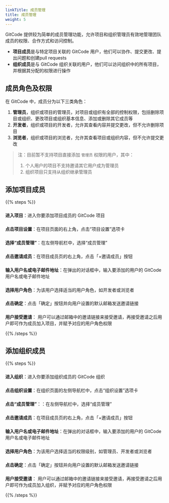 ```yaml
---
linkTitle: 成员管理
title: 成员管理
weight: 5
---
```


GitCode 提供较为简单的成员管理功能，允许项目和组织管理员有效地管理团队成员的权限、合作方式和访问控制。

- **项目成员**是与特定项目关联的 GitCode 用户，他们可以协作、提交更改、提出问题和创建pull requests
- **组织成员**是与 GitCode 组织关联的用户，他们可以访问组织中的所有项目，并根据其分配的权限进行操作

## 成员角色及权限

在 GitCode 中，成员分为以下三类角色：

1. **管理员**，组织或项目的管理员，对项目或组织有全部的控制权限，包括删除项目或组织、更改项目或组织基本信息、添加或删除其它成员等
2. **开发者**，组织或项目的开发者，允许其查看内容并提交更改，但不允许删除项目
3. **浏览者**，组织或项目的浏览者，允许其查看项目或组织内容，但不允许提交更改

> 注：目前暂不支持项目直接添加 `管理员` 权限的用户，其中：
>
> 1. 个人用户的项目不支持邀请其它用户成为管理员
> 2. 组织项目只支持从组织继承管理员

## 添加项目成员

{{% steps %}}

### 
**进入项目**：进入你要添加项目成员的 GitCode 项目

### 
**点击项目设置**：在项目页面的右上角，点击“项目设置”选项卡

### 
**选择“成员管理”**：在左侧导航栏中，选择“成员管理”

### 
**点击邀请成员**：在项目成员页的右上角，点击「+邀请成员」按钮

### 
**输入用户名或电子邮件地址**：在弹出的对话框中，输入要添加的用户的 GitCode 用户名或电子邮件地址

### 
**选择用户角色**：为该用户选择适当的用户角色，如开发者或浏览者

### 
**点击确定**：点击「确定」按钮并向用户设置的默认邮箱发送邀请链接

### 
**用户接受邀请**： 用户可以通过邮箱中的邀请链接来接受邀请，再接受邀请之后用户即可作为成员加入项目，并赋予对应的用户角色权限

{{% /steps %}}

## 添加组织成员

{{% steps %}}

### 
**进入组织**：进入你要添加组织成员的 GitCode 组织

### 
**点击组织设置**：在组织页面的左侧导航栏中，点击“组织设置”选项卡

### 
**点击“成员管理”**：：在左侧导航栏中，选择“成员管理”

### 
**点击邀请成员**：在项目成员页的右上角，点击「+邀请成员」按钮

### 
**输入用户名或电子邮件地址**：在弹出的对话框中，输入要添加的用户的 GitCode 用户名或电子邮件地址

### 
**选择用户角色**：为该用户选择适当的权限级别，如管理员、开发者或浏览者

### 
**点击确定**：点击「确定」按钮并向用户设置的默认邮箱发送邀请链接

### 
**用户接受邀请**： 用户可以通过邮箱中的邀请链接来接受邀请，再接受邀请之后用户即可作为成员加入组织，并赋予对应的用户角色权限

{{% /steps %}}
